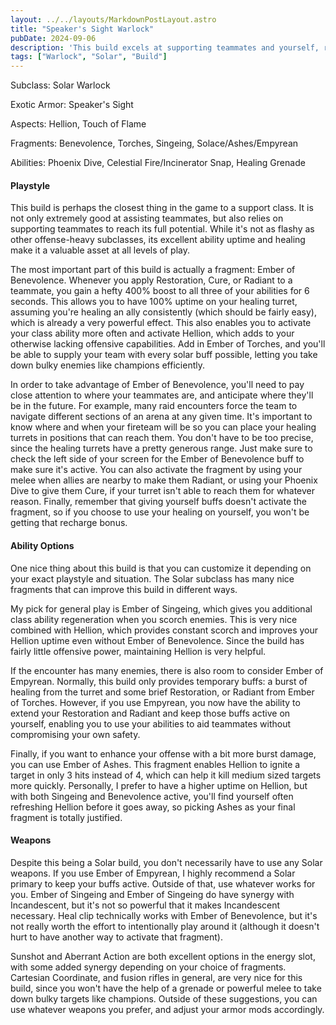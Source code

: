 ```yaml
---
layout: ../../layouts/MarkdownPostLayout.astro
title: "Speaker's Sight Warlock"
pubDate: 2024-09-06
description: 'This build excels at supporting teammates and yourself, relying on fast ability regen to maintain healing turrets and Hellion.'
tags: ["Warlock", "Solar", "Build"]
---
```

Subclass: Solar Warlock

Exotic Armor: Speaker's Sight

Aspects: Hellion, Touch of Flame

Fragments: Benevolence, Torches, Singeing, Solace/Ashes/Empyrean

Abilities: Phoenix Dive, Celestial Fire/Incinerator Snap, Healing Grenade

#### Playstyle

This build is perhaps the closest thing in the game to a support class. It is not only extremely good at assisting teammates, but also relies on supporting teammates to reach its full potential. While it's not as flashy as other offense-heavy subclasses, its excellent ability uptime and healing make it a valuable asset at all levels of play.

The most important part of this build is actually a fragment: Ember of Benevolence. Whenever you apply Restoration, Cure, or Radiant to a teammate, you gain a hefty 400% boost to all three of your abilities for 6 seconds. This allows you to have 100% uptime on your healing turret, assuming you're healing an ally consistently (which should be fairly easy), which is already a very powerful effect. This also enables you to activate your class ability more often and activate Hellion, which adds to your otherwise lacking offensive capabilities. Add in Ember of Torches, and you'll be able to supply your team with every solar buff possible, letting you take down bulky enemies like champions efficiently.

In order to take advantage of Ember of Benevolence, you'll need to pay close attention to where your teammates are, and anticipate where they'll be in the future. For example, many raid encounters force the team to navigate different sections of an arena at any given time. It's important to know where and when your fireteam will be so you can place your healing turrets in positions that can reach them. You don't have to be too precise, since the healing turrets have a pretty generous range. Just make sure to check the left side of your screen for the Ember of Benevolence buff to make sure it's active. You can also activate the fragment by using your melee when allies are nearby to make them Radiant, or using your Phoenix Dive to give them Cure, if your turret isn't able to reach them for whatever reason. Finally, remember that giving yourself buffs doesn't activate the fragment, so if you choose to use your healing on yourself, you won't be getting that recharge bonus.

#### Ability Options

One nice thing about this build is that you can customize it depending on your exact playstyle and situation. The Solar subclass has many nice fragments that can improve this build in different ways. 

My pick for general play is Ember of Singeing, which gives you additional class ability regeneration when you scorch enemies. This is very nice combined with Hellion, which provides constant scorch and improves your Hellion uptime even without Ember of Benevolence. Since the build has fairly little offensive power, maintaining Hellion is very helpful.

If the encounter has many enemies, there is also room to consider Ember of Empyrean. Normally, this build only provides temporary buffs: a burst of healing from the turret and some brief Restoration, or Radiant from Ember of Torches. However, if you use Empyrean, you now have the ability to extend your Restoration and Radiant and keep those buffs active on yourself, enabling you to use your abilities to aid teammates without compromising your own safety.

Finally, if you want to enhance your offense with a bit more burst damage, you can use Ember of Ashes. This fragment enables Hellion to ignite a target in only 3 hits instead of 4, which can help it kill medium sized targets more quickly. Personally, I prefer to have a higher uptime on Hellion, but with both Singeing and Benevolence active, you'll find yourself often refreshing Hellion before it goes away, so picking Ashes as your final fragment is totally justified.

#### Weapons

Despite this being a Solar build, you don't necessarily have to use any Solar weapons. If you use Ember of Empyrean, I highly recommend a Solar primary to keep your buffs active. Outside of that, use whatever works for you. Ember of Singeing and Ember of Singeing do have synergy with Incandescent, but it's not so powerful that it makes Incandescent necessary. Heal clip technically works with Ember of Benevolence, but it's not really worth the effort to intentionally play around it (although it doesn't hurt to have another way to activate that fragment).

Sunshot and Aberrant Action are both excellent options in the energy slot, with some added synergy depending on your choice of fragments. Cartesian Coordinate, and fusion rifles in general, are very nice for this build, since you won't have the help of a grenade or powerful melee to take down bulky targets like champions. Outside of these suggestions, you can use whatever weapons you prefer, and adjust your armor mods accordingly.